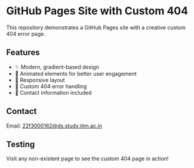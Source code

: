# GitHub Pages Site with Custom 404

This repository demonstrates a GitHub Pages site with a creative custom 404 error page.

## Features
- ✨ Modern, gradient-based design
- 🎨 Animated elements for better user engagement
- 📱 Responsive layout
- 🔄 Custom 404 error handling
- 📧 Contact information included

## Contact
Email: 22f3000162@ds.study.iitm.ac.in

## Testing
Visit any non-existent page to see the custom 404 page in action!
